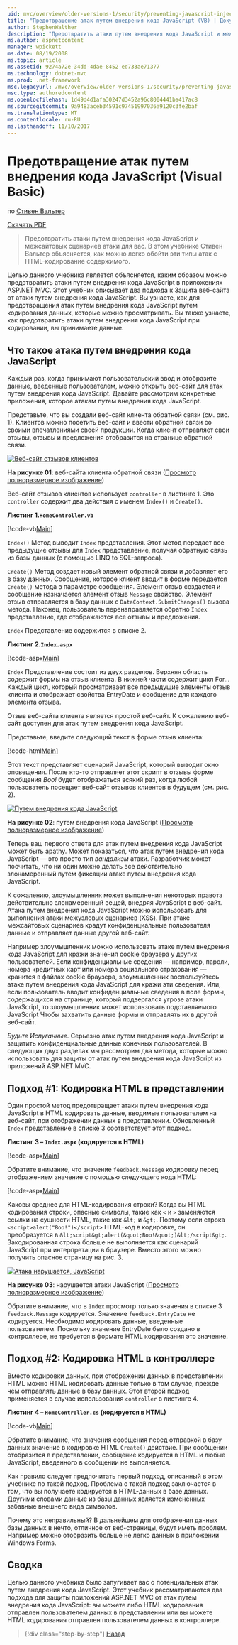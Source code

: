 ```yaml
---
uid: mvc/overview/older-versions-1/security/preventing-javascript-injection-attacks-vb
title: "Предотвращение атак путем внедрения кода JavaScript (VB) | Документы Microsoft"
author: StephenWalther
description: "Предотвратить атаки путем внедрения кода JavaScript и межсайтовых сценариев атаки для вас. В этом учебнике Стивен Вальтер объясняется, каким образом вы можете легко de..."
ms.author: aspnetcontent
manager: wpickett
ms.date: 08/19/2008
ms.topic: article
ms.assetid: 9274a72e-34dd-4dae-8452-ed733ae71377
ms.technology: dotnet-mvc
ms.prod: .net-framework
msc.legacyurl: /mvc/overview/older-versions-1/security/preventing-javascript-injection-attacks-vb
msc.type: authoredcontent
ms.openlocfilehash: 1d49d4d1afa30247d3452a96c8004441ba417ac8
ms.sourcegitcommit: 9a9483aceb34591c97451997036a9120c3fe2baf
ms.translationtype: MT
ms.contentlocale: ru-RU
ms.lasthandoff: 11/10/2017
---
```

<a name="preventing-javascript-injection-attacks-vb"></a>Предотвращение атак путем внедрения кода JavaScript (Visual Basic)
====================
по [Стивен Вальтер](https://github.com/StephenWalther)

[Скачать PDF](http://download.microsoft.com/download/8/4/8/84843d8d-1575-426c-bcb5-9d0c42e51416/ASPNET_MVC_Tutorial_06_VB.pdf)

> Предотвратить атаки путем внедрения кода JavaScript и межсайтовых сценариев атаки для вас. В этом учебнике Стивен Вальтер объясняется, как можно легко обойти эти типы атак с HTML-кодирование содержимого.


Целью данного учебника является объясняется, каким образом можно предотвратить атаки путем внедрения кода JavaScript в приложениях ASP.NET MVC. Этот учебник описывает два подхода к Защита веб-сайта от атаки путем внедрения кода JavaScript. Вы узнаете, как для предотвращения атак путем внедрения кода JavaScript путем кодирования данных, которые можно просматривать. Вы также узнаете, как предотвратить атаки путем внедрения кода JavaScript при кодировании, вы принимаете данные.

## <a name="what-is-a-javascript-injection-attack"></a>Что такое атака путем внедрения кода JavaScript

Каждый раз, когда принимают пользовательский ввод и отобразите данные, введенные пользователем, можно открыть веб-сайт для атак путем внедрения кода JavaScript. Давайте рассмотрим конкретные приложения, которое атакам путем внедрения кода JavaScript.

Представьте, что вы создали веб-сайт клиента обратной связи (см. рис. 1). Клиентов можно посетить веб-сайт и ввести обратной связи со своими впечатлениями своей продукции. Когда клиент отправляет свои отзывы, отзывы и предложения отобразится на странице обратной связи.


[![Веб-сайт отзывов клиентов](preventing-javascript-injection-attacks-vb/_static/image2.png)](preventing-javascript-injection-attacks-vb/_static/image1.png)

**На рисунке 01**: веб-сайта клиента обратной связи ([Просмотр полноразмерное изображение](preventing-javascript-injection-attacks-vb/_static/image3.png))


Веб-сайт отзывов клиентов использует `controller` в листинге 1. Это `controller` содержит два действия с именем `Index()` и `Create()`.

**Листинг 1.`HomeController.vb`**

[!code-vb[Main](preventing-javascript-injection-attacks-vb/samples/sample1.vb)]

`Index()` Метод выводит `Index` представления. Этот метод передает все предыдущие отзывы для `Index` представление, получая обратную связь из базы данных (с помощью LINQ to SQL-запроса).

`Create()` Метод создает новый элемент обратной связи и добавляет его в базу данных. Сообщение, которое клиент вводит в форме передается `Create()` метода в параметре сообщения. Элемент отзыв создается и сообщение назначается элемент отзыв `Message` свойство. Элемент отзыв отправляется в базу данных с `DataContext.SubmitChanges()` вызова метода. Наконец, пользователь перенаправляется обратно `Index` представление, где отображаются все отзывы и предложения.

`Index` Представление содержится в списке 2.

**Листинг 2.`Index.aspx`**

[!code-aspx[Main](preventing-javascript-injection-attacks-vb/samples/sample2.aspx)]

`Index` Представление состоит из двух разделов. Верхняя область содержит формы на отзыв клиента. В нижней части содержит цикл For... Каждый цикл, который просматривает все предыдущие элементы отзыв клиента и отображает свойства EntryDate и сообщение для каждого элемента отзыва.

Отзыв веб-сайта клиента является простой веб-сайт. К сожалению веб-сайт доступен для атак путем внедрения кода JavaScript.

Представьте, введите следующий текст в форме отзыв клиента:

[!code-html[Main](preventing-javascript-injection-attacks-vb/samples/sample3.html)]

Этот текст представляет сценарий JavaScript, который выводит окно оповещения. После кто-то отправляет этот скрипт в отзывы форме сообщения *Boo!* будет отображаться всякий раз, когда любой пользователь посещает веб-сайт отзывов клиентов в будущем (см. рис. 2).


[![Путем внедрения кода JavaScript](preventing-javascript-injection-attacks-vb/_static/image5.png)](preventing-javascript-injection-attacks-vb/_static/image4.png)

**На рисунке 02**: путем внедрения кода JavaScript ([Просмотр полноразмерное изображение](preventing-javascript-injection-attacks-vb/_static/image6.png))


Теперь ваш первого ответа для атак путем внедрения кода JavaScript может быть apathy. Может показаться, что атак путем внедрения кода JavaScript — это просто тип *вандализм* атаки. Разработчик может посчитать, что ни один можно делать все действительно злонамеренный путем фиксации атаке путем внедрения кода JavaScript.

К сожалению, злоумышленник может выполнения некоторых правота действительно злонамеренный вещей, внедряя JavaScript в веб-сайт. Атака путем внедрения кода JavaScript можно использовать для выполнения атаки межузловых сценариев (XSS). При атаке межсайтовых сценариев крадут конфиденциальные пользователя данные и отправляет данные другой веб-сайт.

Например злоумышленник можно использовать атаке путем внедрения кода JavaScript для кражи значения cookie браузера у других пользователей. Если конфиденциальные сведения — например, пароли, номера кредитных карт или номера социального страхования — хранится в файлах cookie браузера, злоумышленник воспользуйтесь атаке путем внедрения кода JavaScript для кражи эти сведения. Или, если пользователь вводит конфиденциальные сведения в поле формы, содержащихся на странице, который подвергался угрозе атаки JavaScript, то злоумышленник может использовать подставляемого JavaScript Чтобы захватить данные формы и отправлять их в другой веб-сайт.

*Будьте Испуганные*. Серьезно атак путем внедрения кода JavaScript и защитить конфиденциальные данные конечных пользователей. В следующих двух разделах мы рассмотрим два метода, которые можно использовать для защиты от атак путем внедрения кода JavaScript из приложений ASP.NET MVC.

## <a name="approach-1-html-encode-in-the-view"></a>Подход #1: Кодировка HTML в представлении

Один простой метод предотвращает атаки путем внедрения кода JavaScript в HTML кодировать данные, вводимые пользователем на веб-сайт, при отображении данных в представлении. Обновленный `Index` представление в списке 3 соответствует этот подход.

**Листинг 3 – `Index.aspx` (кодируется в HTML)**

[!code-aspx[Main](preventing-javascript-injection-attacks-vb/samples/sample4.aspx)]

Обратите внимание, что значение `feedback.Message` кодировку перед отображением значение с помощью следующего кода HTML:

[!code-aspx[Main](preventing-javascript-injection-attacks-vb/samples/sample5.aspx)]

Каковы среднее для HTML-кодирования строки? Когда вы HTML кодирования строки, опасные символы, такие как `<` и `>` заменяются ссылки на сущности HTML, такие как `&lt;` и `&gt;`. Поэтому если строка `<script>alert("Boo!")</script>` HTML-код в кодировке, он преобразуется в `&lt;script&gt;alert(&quot;Boo!&quot;)&lt;/script&gt;`. Закодированная строка больше не выполняется как сценарий JavaScript при интерпретации в браузере. Вместо этого можно получить опасное страницу на рис. 3.


[![Атака нарушается, JavaScript](preventing-javascript-injection-attacks-vb/_static/image8.png)](preventing-javascript-injection-attacks-vb/_static/image7.png)

**На рисунке 03**: нарушается атаки JavaScript ([Просмотр полноразмерное изображение](preventing-javascript-injection-attacks-vb/_static/image9.png))


Обратите внимание, что в `Index` просмотр только значения в списке 3 `feedback.Message` кодируется. Значение `feedback.EntryDate` не кодируется. Необходимо кодировать данные, введенные пользователем. Поскольку значение EntryDate было создано в контроллере, не требуется в формате HTML кодирования это значение.

## <a name="approach-2-html-encode-in-the-controller"></a>Подход #2: Кодировка HTML в контроллере

Вместо кодировки данных, при отображении данных в представлении HTML можно HTML кодировать данные только в том случае, прежде чем отправлять данные в базу данных. Этот второй подход применяется в случае использования `controller` в листинге 4.

**Листинг 4 – `HomeController.cs` (кодируется в HTML)**

[!code-vb[Main](preventing-javascript-injection-attacks-vb/samples/sample6.vb)]

Обратите внимание, что значения сообщения перед отправкой в базу данных значение в кодировке HTML `Create()` действие. При сообщении отобразится в представлении, сообщение кодируется в HTML и любые JavaScript, введенного в сообщении не выполняется.

Как правило следует предпочитать первый подход, описанный в этом учебнике по такой подход. Проблема с такой подход заключается в том, что вы получаете кодируется в HTML-данных в базе данных. Другими словами данные из базы данных является измененных забавные внешнего вида символов.

Почему это неправильный? В дальнейшем для отображения данных базы данных в нечто, отличное от веб-страницы, будут иметь проблем. Например можно отобразить больше не легко данных в приложении Windows Forms.

## <a name="summary"></a>Сводка

Целью данного учебника было запугивает вас о потенциальных атак путем внедрения кода JavaScript. Этот учебник рассматриваются два подхода для защиты приложений ASP.NET MVC от атак путем внедрения кода JavaScript: вы можете либо HTML кодирования отправлен пользователем данных в представлении или вы можете HTML кодирования отправлен пользователем данных в контроллере.

>[!div class="step-by-step"]
[Назад](authenticating-users-with-windows-authentication-vb.md)
